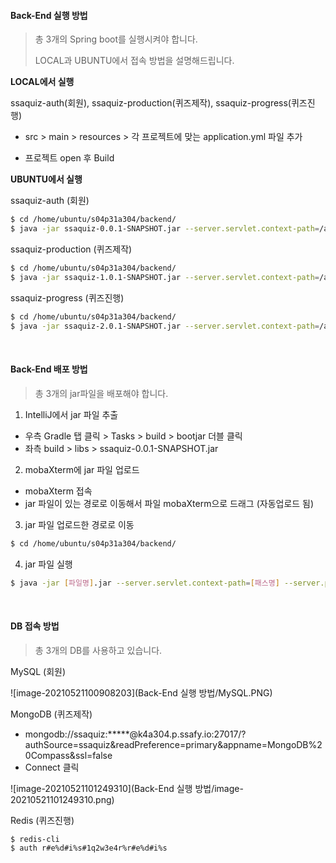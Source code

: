 #### Back-End 실행 방법
> 총 3개의 Spring boot를 실행시켜야 합니다.
>
> LOCAL과 UBUNTU에서 접속 방법을 설명해드립니다.

**LOCAL에서 실행**

ssaquiz-auth(회원), ssaquiz-production(퀴즈제작), ssaquiz-progress(퀴즈진행)

* src > main > resources > 각 프로젝트에 맞는 application.yml 파일 추가

- 프로젝트 open 후 Build

**UBUNTU에서 실행**

ssaquiz-auth (회원)

```bash
$ cd /home/ubuntu/s04p31a304/backend/
$ java -jar ssaquiz-0.0.1-SNAPSHOT.jar --server.servlet.context-path=/api-auth
```

ssaquiz-production (퀴즈제작)

```bash
$ cd /home/ubuntu/s04p31a304/backend/
$ java -jar ssaquiz-1.0.1-SNAPSHOT.jar --server.servlet.context-path=/api-quiz --server.port=8081
```

ssaquiz-progress (퀴즈진행)

```bash
$ cd /home/ubuntu/s04p31a304/backend/
$ java -jar ssaquiz-2.0.1-SNAPSHOT.jar --server.servlet.context-path=/api-play --server.port=8082
```

<br />



#### Back-End 배포 방법

> 총 3개의 jar파일을 배포해야 합니다.

1. IntelliJ에서 jar 파일 추출
- 우측 Gradle 탭 클릭 > Tasks > build > bootjar 더블 클릭
- 좌측 build > libs > ssaquiz-0.0.1-SNAPSHOT.jar

2. mobaXterm에 jar 파일 업로드
- mobaXterm 접속
- jar 파일이 있는 경로로 이동해서 파일 mobaXterm으로 드래그 (자동업로드 됨)

3. jar 파일 업로드한 경로로 이동
```bash
$ cd /home/ubuntu/s04p31a304/backend/
```

4. jar 파일 실행
```bash
$ java -jar [파일명].jar --server.servlet.context-path=[패스명] --server.port=[포트번호]
```

<br />



#### DB 접속 방법

> 총 3개의 DB를 사용하고 있습니다.

MySQL (회원)

![image-20210521100908203](Back-End 실행 방법/MySQL.PNG)

MongoDB (퀴즈제작)

* mongodb://ssaquiz:*****@k4a304.p.ssafy.io:27017/?authSource=ssaquiz&readPreference=primary&appname=MongoDB%20Compass&ssl=false
* Connect 클릭

![image-20210521101249310](Back-End 실행 방법/image-20210521101249310.png)

Redis (퀴즈진행)

```bash
$ redis-cli
$ auth r#e%d#i%s#1q2w3e4r%r#e%d#i%s
```

<br />